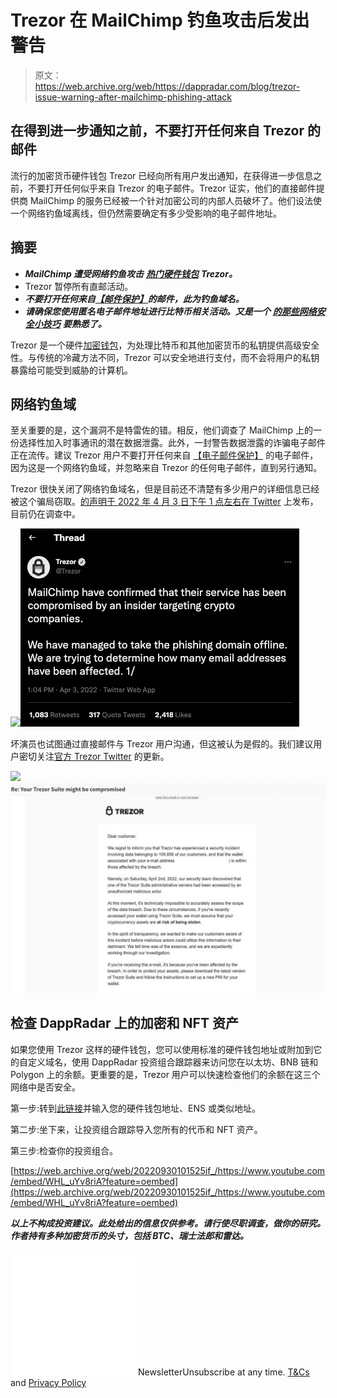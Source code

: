 # Trezor 在 MailChimp 钓鱼攻击后发出警告

> 原文：<https://web.archive.org/web/https://dappradar.com/blog/trezor-issue-warning-after-mailchimp-phishing-attack>

## 在得到进一步通知之前，不要打开任何来自 Trezor 的邮件

流行的加密货币硬件钱包 Trezor 已经向所有用户发出通知，在获得进一步信息之前，不要打开任何似乎来自 Trezor 的电子邮件。Trezor 证实，他们的直接邮件提供商 MailChimp 的服务已经被一个针对加密公司的内部人员破坏了。他们设法使一个网络钓鱼域离线，但仍然需要确定有多少受影响的电子邮件地址。

## 摘要

*   ***MailChimp 遭受网络钓鱼攻击*** [***热门硬件钱包***](https://web.archive.org/web/20220930101525/https://dappradar.com/blog/best-crypto-hardware-wallets-for-2022) ***Trezor。***
*   Trezor 暂停所有直邮活动。
*   ***不要打开任何来自[【邮件保护】](/web/20220930101525/https://dappradar.com/cdn-cgi/l/email-protection)的邮件，此为钓鱼域名。***
*   ***请确保您使用匿名电子邮件地址进行比特币相关活动。又是一个*** [***的那些网络安全小技巧***](https://web.archive.org/web/20220930101525/https://dappradar.com/blog/4-tips-on-blockchain-cybersecurity-stay-safe-in-crypto) ***要熟悉了。***

Trezor 是一个硬件[加密钱包](https://web.archive.org/web/20220930101525/https://dappradar.com/blog/category/crypto-wallet)，为处理比特币和其他加密货币的私钥提供高级安全性。与传统的冷藏方法不同，Trezor 可以安全地进行支付，而不会将用户的私钥暴露给可能受到威胁的计算机。

## 网络钓鱼域

至关重要的是，这个漏洞不是特雷佐的错。相反，他们调查了 MailChimp 上的一份选择性加入时事通讯的潜在数据泄露。此外，一封警告数据泄露的诈骗电子邮件正在流传。建议 Trezor 用户不要打开任何来自 [【电子邮件保护】](/web/20220930101525/https://dappradar.com/cdn-cgi/l/email-protection#cea0a1bcabbea2b78ebabcabb4a1bce0bbbd) 的电子邮件，因为这是一个网络钓鱼域，并忽略来自 Trezor 的任何电子邮件，直到另行通知。

Trezor 很快关闭了网络钓鱼域名，但是目前还不清楚有多少用户的详细信息已经被这个骗局窃取。[的声明于 2022 年 4 月 3 日下午 1 点左右在 Twitter](https://web.archive.org/web/20220930101525/https://twitter.com/Trezor/status/1510558771944333312) 上发布，目前仍在调查中。

![](img/e79a4effbd01e339e04824116a0e0fbd.png)![](img/74370482adbc006c885eeaf3774095e2.png)

坏演员也试图通过直接邮件与 Trezor 用户沟通，但这被认为是假的。我们建议用户密切关注[官方 Trezor Twitter](https://web.archive.org/web/20220930101525/https://twitter.com/Trezor) 的更新。

![](img/3832bb5cc032b17ade873967db4fbd66.png)![](img/177e2fcde801c528a5a5c66d83990bd5.png)

## 检查 DappRadar 上的加密和 NFT 资产

如果您使用 Trezor 这样的硬件钱包，您可以使用标准的硬件钱包地址或附加到它的自定义域名，使用 DappRadar 投资组合跟踪器来访问您在以太坊、BNB 链和 Polygon 上的余额。更重要的是，Trezor 用户可以快速检查他们的余额在这三个网络中是否安全。

第一步:转到[此链接](https://web.archive.org/web/20220930101525/https://dappradar.com/hub/wallet/)并输入您的硬件钱包地址、ENS 或类似地址。

第二步:坐下来，让投资组合跟踪导入您所有的代币和 NFT 资产。

第三步:检查你的投资组合。

[https://web.archive.org/web/20220930101525if_/https://www.youtube.com/embed/WHL_uYv8riA?feature=oembed](https://web.archive.org/web/20220930101525if_/https://www.youtube.com/embed/WHL_uYv8riA?feature=oembed)

***以上不构成投资建议。此处给出的信息仅供参考。请行使尽职调查，做你的研究。作者持有多种加密货币的头寸，包括 BTC、瑞士法郎和雷达。***

![](img/6d5a4a2d609c56e1a5771717e54ba759.png) NewsletterUnsubscribe at any time. [T&Cs](https://web.archive.org/web/20220930101525/https://dappradar.com/terms) and [Privacy Policy](https://web.archive.org/web/20220930101525/https://dappradar.com/privacy-policy)